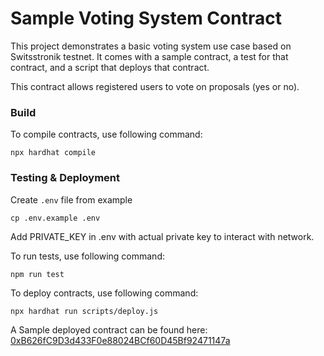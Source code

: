 # Sample Voting System Contract

This project demonstrates a basic voting system use case based on Switsstronik testnet. It comes with a sample contract, a test for that contract, and a script that deploys that contract.

This contract allows registered users to vote on proposals (yes or no).

### Build
To compile contracts, use following command:

```shell
npx hardhat compile
```

### Testing & Deployment
Create `.env` file from example

```shell
cp .env.example .env
```

Add PRIVATE_KEY in .env with actual private key to interact with network.

To run tests, use following command:
```shell
npm run test
```

To deploy contracts, use following command:
```shell
npx hardhat run scripts/deploy.js
```  

A Sample deployed contract can be found here:  
[0xB626fC9D3d433F0e88024BCf60D45Bf92471147a](https://explorer-evm.testnet.swisstronik.com/address/0xB626fC9D3d433F0e88024BCf60D45Bf92471147a)